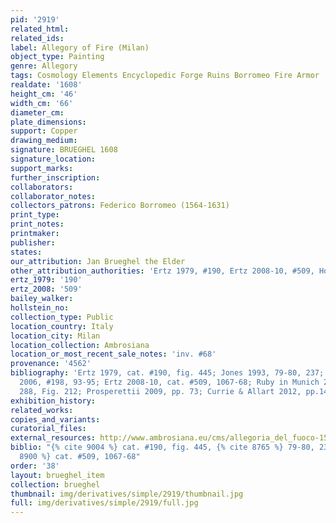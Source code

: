 ```yaml
---
pid: '2919'
related_html: 
related_ids: 
label: Allegory of Fire (Milan)
object_type: Painting
genre: Allegory
tags: Cosmology Elements Encyclopedic Forge Ruins Borromeo Fire Armor
realdate: '1608'
height_cm: '46'
width_cm: '66'
diameter_cm: 
plate_dimensions: 
support: Copper
drawing_medium: 
signature: BRUEGHEL 1608
signature_location: 
support_marks: 
further_inscription: 
collaborators: 
collaborator_notes: 
collectors_patrons: Federico Borromeo (1564-1631)
print_type: 
print_notes: 
printmaker: 
publisher: 
states: 
our_attribution: Jan Brueghel the Elder
other_attribution_authorities: 'Ertz 1979, #190, Ertz 2008-10, #509, Honig database'
ertz_1979: '190'
ertz_2008: '509'
bailey_walker: 
hollstein_no: 
collection_type: Public
location_country: Italy
location_city: Milan
location_collection: Ambrosiana
location_or_most_recent_sale_notes: 'inv. #68'
provenance: '4562'
bibliography: 'Ertz 1979, cat. #190, fig. 445; Jones 1993, 79-80, 237; Pijl in Ambrosiana
  2006, #198, 93-95; Ertz 2008-10, cat. #509, 1067-68; Ruby in Munich 2013, pp. 42,
  288, Fig. 212; Prosperettii 2009, pp. 73; Currie & Allart 2012, pp.140'
exhibition_history: 
related_works: 
copies_and_variants: 
curatorial_files: 
external_resources: http://www.ambrosiana.eu/cms/allegoria_del_fuoco-1564.html
biblio: "{% cite 9004 %} cat. #190, fig. 445, {% cite 8765 %} 79-80, 237, {% cite
  8900 %} cat. #509, 1067-68"
order: '38'
layout: brueghel_item
collection: brueghel
thumbnail: img/derivatives/simple/2919/thumbnail.jpg
full: img/derivatives/simple/2919/full.jpg
---
```

